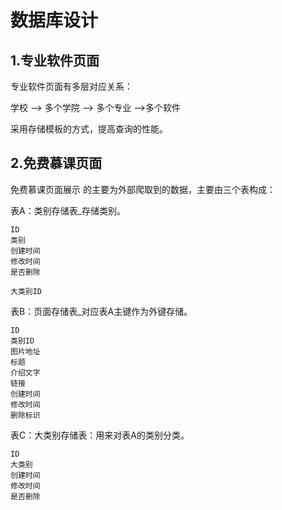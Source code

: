 # 数据库设计    

## 1.专业软件页面   

专业软件页面有多层对应关系：

学校 --> 多个学院 --> 多个专业  -->多个软件     

采用存储模板的方式，提高查询的性能。     



## 2.免费慕课页面    

免费慕课页面展示 的主要为外部爬取到的数据，主要由三个表构成：

表A：类别存储表_存储类别。

```      
ID
类别
创建时间
修改时间
是否删除

大类别ID
```

表B：页面存储表_对应表A主键作为外键存储。

```
ID
类别ID
图片地址
标题
介绍文字
链接
创建时间
修改时间
删除标识
```
表C：大类别存储表：用来对表A的类别分类。

```
ID
大类别
创建时间
修改时间
是否删除
```